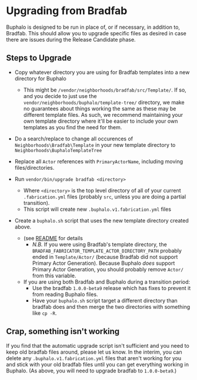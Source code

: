# Upgrading from Bradfab

Buphalo is designed to be run in place of, or if necessary, in addition to, Bradfab.
This should allow you to upgrade specific files as desired in case there are issues during the Release Candidate phase.

## Steps to Upgrade

- Copy whatever directory you are using for Bradfab templates into a new directory for Buphalo
  - This might be `/vendor/neighborhoods/bradfab/src/Template/`.
    If so, and you decide to just use the `vendor/neighborhoods/buphalo/template-tree/` directory, we make no
    guarantees about things working the same as these may be different template files.
    As such, we recommend maintaining your own template directory where it'll be easier to include your own templates
    as you find the need for them.
 
- Do a search/replace to change all occurences of `Neighborhoods\Bradfab\Template` in your new template directory to
  `Neighborhoods\BuphaloTemplateTree`
- Replace all `Actor` references with `PrimaryActorName`, including moving files/directories.
  
- Run `vendor/bin/upgrade bradfab <directory>`
  - Where `<directory>` is the top level directory of all of your current `.fabrication.yml` files
    (probably `src`, unless you are doing a partial transition).
  - This script will create new `.buphalo.v1.fabrication.yml` files
  
- Create a `buphalo.sh` script that uses the new template directory created above.
  - (see [README](../../README.md) for details
    - _N.B._ If you were using Bradfab's template directory, the `BRADFAB_FABRICATOR_TEMPLATE_ACTOR_DIRECTORY_PATH`
      probably ended in `Template/Actor/` (because Bradfab did not support Primary Actor Generation).
      Because Buphalo *does* support Primary Actor Generation, you should probably remove `Actor/` from this variable.
  - If you are using both Bradfab and Buphalo during a transition period:
    - Use the bradfab `1.0.0-beta9` release which has fixes to prevent it from reading Buphalo files.
    - Have your `buphalo.sh` script target a different directory than bradfab does and then merge the two directories
      with something like `cp -R`.
    
## Crap, something isn't working
If you find that the automatic upgrade script isn't sufficient and you need to keep old bradfab files around, please
let us know.
In the interim, you can delete any `.buphalo.v1.fabrication.yml` files that aren't working for you and stick with your
old bradfab files until you can get everything working in Buphalo.
(As above, you will need to upgrade bradfab to `1.0.0-beta9`.)
